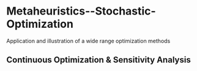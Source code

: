 # Metaheuristics--Stochastic-Optimization
Application and illustration of a wide range optimization methods

## Continuous Optimization & Sensitivity Analysis 
